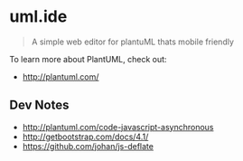 # uml.ide

> A simple web editor for plantuML thats mobile friendly

To learn more about PlantUML, check out:

- http://plantuml.com/

## Dev Notes

- http://plantuml.com/code-javascript-asynchronous
- http://getbootstrap.com/docs/4.1/
- https://github.com/johan/js-deflate
